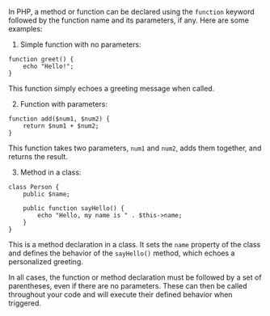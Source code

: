 In PHP, a method or function can be declared using the `function` keyword followed by the function name and its parameters, if any. Here are some examples:

1. Simple function with no parameters:
```
function greet() {
    echo "Hello!";
}
```
This function simply echoes a greeting message when called.

2. Function with parameters:
```
function add($num1, $num2) {
    return $num1 + $num2;
}
```
This function takes two parameters, `num1` and `num2`, adds them together, and returns the result.

3. Method in a class:
```
class Person {
    public $name;

    public function sayHello() {
        echo "Hello, my name is " . $this->name;
    }
}
```
This is a method declaration in a class. It sets the `name` property of the class and defines the behavior of the `sayHello()` method, which echoes a personalized greeting.

In all cases, the function or method declaration must be followed by a set of parentheses, even if there are no parameters. These can then be called throughout your code and will execute their defined behavior when triggered.